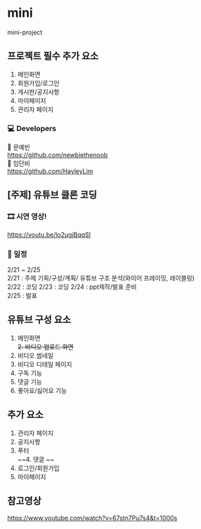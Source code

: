 # mini
mini-project   


## 프로젝트 필수 추가 요소

1. 메인화면  
2. 회원가입/로그인  
3. 게시판/공지사항  
4. 마이페이지  
5. 관리자 페이지  

### 💻 Developers
👩 문예빈  
 https://github.com/newbiethenoob  
👩 임단비  
https://github.com/HayleyLim


## [주제] 유튜브 클론 코딩
 
### 🎞 시연 영상!
https://youtu.be/lo2ugjBqqSI

### 📝 일정  
2/21 ~ 2/25  
2/21 : 주제 기획/구성/계획/
        유튜브 구조 분석(와이어 프레이밍, 레이블링)   
2/22 : 코딩
2/23 : 코딩
2/24 : ppt제작/발표 준비  
2/25 : 발표  

## 유튜브 구성 요소
1. 메인화면  
~~2. 비디오 업로드 화면~~
3. 비디오 썸네일
4. 비디오 디테일 페이지
5. 구독 기능
6. 댓글 기능
7. 좋아요/싫어요 기능

## 추가 요소
1. 관리자 페이지  
2. 공지사항  
3. 푸터  
~~4. 댓글 ~~ 
5. 로그인/회원가입
6. 마이페이지

## 참고영상
https://www.youtube.com/watch?v=67stn7Pu7s4&t=1000s
